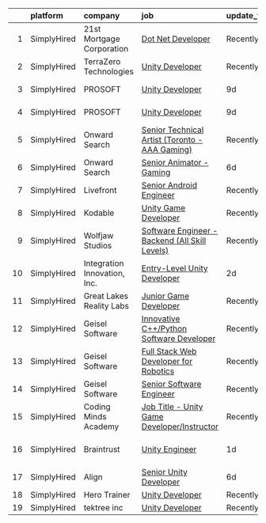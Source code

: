 

|    | platform    | company                      | job                                                                                                                                                        | update_time   | location           |
|---:|:------------|:-----------------------------|:-----------------------------------------------------------------------------------------------------------------------------------------------------------|:--------------|:-------------------|
|  1 | SimplyHired | 21st Mortgage Corporation    | [Dot Net Developer](https://www.simplyhired.com/job/EGRQAiY53TICJxtUHsDSlq-KP4RKqfRCNocZFTvPJXMjLVDjyUcOEQ?q=unity+developer)                              | Recently      | Knoxville, TN      |
|  2 | SimplyHired | TerraZero Technologies       | [Unity Developer](https://www.simplyhired.com/job/1fKwgzPC8wU28lJ9lPRbvOYWUMyxVHl65JMeT5IaFP4MPxq_XVlqyg?q=unity+developer)                                | Recently      | Los Angeles, CA    |
|  3 | SimplyHired | PROSOFT                      | [Unity Developer](https://www.simplyhired.com/job/Xljf-GCP8qTEQQg-T8aJUv8kUB03YvCQlnqNvzdFFgfNRGJGOo3QYg?q=unity+developer)                                | 9d            | Hanahan, SC        |
|  4 | SimplyHired | PROSOFT                      | [Unity Developer](https://www.simplyhired.com/job/Xljf-GCP8qTEQQg-T8aJUv8kUB03YvCQlnqNvzdFFgfNRGJGOo3QYg?q=unity+developer)                                | 9d            | Hanahan, SC        |
|  5 | SimplyHired | Onward Search                | [Senior Technical Artist (Toronto - AAA Gaming)](https://www.simplyhired.com/job/01kfJNKcjsM4i-c8USG1l7A5pmudc0CqffhYdssLwSkIqEdNxaQp2w?q=unity+developer) | Recently      | Ontario, CA        |
|  6 | SimplyHired | Onward Search                | [Senior Animator - Gaming](https://www.simplyhired.com/job/obQsHm7QeXX-NiHqMzAkIh3Ew5xOKu5i9R3S3NkpycU0zrGxKyH6nQ?q=unity+developer)                       | 6d            | Austin, TX         |
|  7 | SimplyHired | Livefront                    | [Senior Android Engineer](https://www.simplyhired.com/job/MtukBEQK6S42RfI79jQmqJI_cq5QBmf03KyvApBOOVDUJnDRw5M8Kw?q=unity+developer)                        | Recently      | Minneapolis, MN    |
|  8 | SimplyHired | Kodable                      | [Unity Game Developer](https://www.simplyhired.com/job/-SSmWmmKYYO2s22AMKpNvaoGEJGwArOqwY4wb7XDcAz0VDdnfib8eQ?q=unity+developer)                           | Recently      | Remote             |
|  9 | SimplyHired | Wolfjaw Studios              | [Software Engineer - Backend (All Skill Levels)](https://www.simplyhired.com/job/KcJcLWMheGbl1lFW178lkg_OiyhsAFbMz79hmIK2AqzHYoUax33Mkg?q=unity+developer) | Recently      | Remote             |
| 10 | SimplyHired | Integration Innovation, Inc. | [Entry-Level Unity Developer](https://www.simplyhired.com/job/Wegn6TLnxhYHveMQGqVJbx-zkPhzhu5gNi2IF-TbXgVWbLDgPSuMQg?q=unity+developer)                    | 2d            | Orlando, FL        |
| 11 | SimplyHired | Great Lakes Reality Labs     | [Junior Game Developer](https://www.simplyhired.com/job/peUa0pFt91Ys30JH7nJhqmzku5OKCEIMR7n6FutTXUMTIT1GgDdZgQ?q=unity+developer)                          | Recently      | Lansing, MI        |
| 12 | SimplyHired | Geisel Software              | [Innovative C++/Python Software Developer](https://www.simplyhired.com/job/LkCSRjhhLfiMTTWA-ZYfOw-0rs1Y1qPS9oYeg_uR-Ahn1mtQW7Lasw?q=unity+developer)       | Recently      | Worcester, MA      |
| 13 | SimplyHired | Geisel Software              | [Full Stack Web Developer for Robotics](https://www.simplyhired.com/job/04XlUEomIi65Co7yPzSU_YWhwfp9LrKh5i4JMiDAx9VkyAp0l4t94Q?q=unity+developer)          | Recently      | Worcester, MA      |
| 14 | SimplyHired | Geisel Software              | [Senior Software Engineer](https://www.simplyhired.com/job/gk71XuBNrFlxGOm5b1EGgDiAmRQTH4EXTMcfzXn81diRF6C2giYnSA?q=unity+developer)                       | Recently      | Worcester, MA      |
| 15 | SimplyHired | Coding Minds Academy         | [Job Title - Unity Game Developer/Instructor](https://www.simplyhired.com/job/I-tVZtGPfmGEpdywHtQ8yGielfx0231tHugzQEe2AR9x4IwoelJ90A?q=unity+developer)    | Recently      | Remote +1 location |
| 16 | SimplyHired | Braintrust                   | [Unity Engineer](https://www.simplyhired.com/job/ip0gXsWiH17Gw9N4o70453NtP7AyheranUDjF_1khU-h-vwzrHSCbQ?q=unity+developer)                                 | 1d            | San Francisco, CA  |
| 17 | SimplyHired | Align                        | [Senior Unity Developer](https://www.simplyhired.com/job/0mtqV-clcP5seSaJ0Qi7hh0D5ISid5Agf9KXAO7r1k0-ha9cKqr8zQ?q=unity+developer)                         | 6d            | Remote             |
| 18 | SimplyHired | Hero Trainer                 | [Unity Developer](https://www.simplyhired.com/job/A5fkV3z0bE123MHAlULaIo4S0Ky7VrggqUdB6itwfcG6Qahd-uU0uA?q=unity+developer)                                | Recently      | Remote             |
| 19 | SimplyHired | tektree inc                  | [Unity Developer](https://www.simplyhired.com/job/ooVGUC458663kvWm9jB-IroOp8z_7mBXEEhHfeTgVg26hhnWyu1vXg?q=unity+developer)                                | Recently      | Remote             |